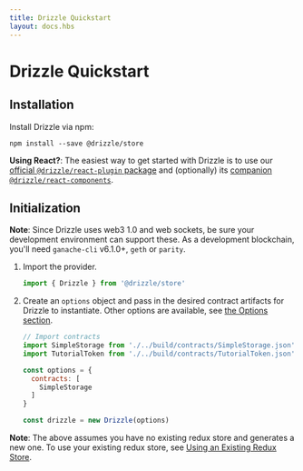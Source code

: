 ```yaml
---
title: Drizzle Quickstart
layout: docs.hbs
---
```

# Drizzle Quickstart

## Installation

Install Drizzle via npm:
```shell
npm install --save @drizzle/store
```

<p class="alert alert-info m-t-2">
<i class="far fa-info-circle"></i> <strong>Using React?</strong>: The easiest way to get started with Drizzle is to use our <a href="https://github.com/trufflesuite/drizzle/tree/master/packages/react-plugin">official <code>@drizzle/react-plugin</code> package</a> and (optionally) its <a href="https://github.com/trufflesuite/drizzle/tree/master/packages/react-components">companion <code>@drizzle/react-components</code></a>.
</p>

## Initialization

<p class="alert alert-info m-t-2">
<i class="far fa-info-circle"></i> <strong>Note</strong>: Since Drizzle uses web3 1.0 and web sockets, be sure your development environment can support these. As a development blockchain, you'll need <code>ganache-cli</code> v6.1.0+, <code>geth</code> or <code>parity</code>.
</p>

1. Import the provider.
   ```javascript
   import { Drizzle } from '@drizzle/store'
   ```

1. Create an `options` object and pass in the desired contract artifacts for Drizzle to instantiate. Other options are available, see [the Options section](./reference/drizzle-options).
   ```javascript
   // Import contracts
   import SimpleStorage from './../build/contracts/SimpleStorage.json'
   import TutorialToken from './../build/contracts/TutorialToken.json'

   const options = {
     contracts: [
       SimpleStorage
     ]
   }

   const drizzle = new Drizzle(options)
   ```

<p class="alert alert-warning m-t-2">
<i class="far fa-exclamation-triangle"></i> <strong>Note</strong>: The above assumes you have no existing redux store and generates a new one. To use your existing redux store, see <a href="./getting-started/using-drizzles-redux-store">Using an Existing Redux Store</a>.
</p>
